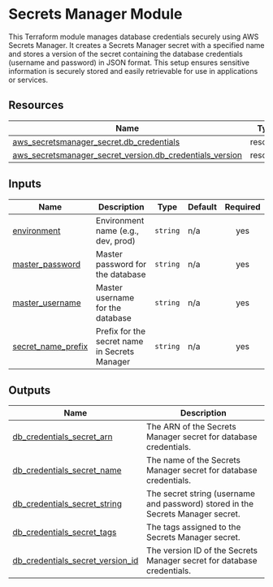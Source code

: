 # Secrets Manager Module

This Terraform module manages database credentials securely using AWS Secrets Manager. It creates a Secrets Manager secret with a specified name and stores a version of the secret containing the database credentials (username and password) in JSON format. This setup ensures sensitive information is securely stored and easily retrievable for use in applications or services.

## Resources

| Name | Type |
|------|------|
| [aws_secretsmanager_secret.db_credentials](https://registry.terraform.io/providers/hashicorp/aws/latest/docs/resources/secretsmanager_secret) | resource |
| [aws_secretsmanager_secret_version.db_credentials_version](https://registry.terraform.io/providers/hashicorp/aws/latest/docs/resources/secretsmanager_secret_version) | resource |

## Inputs

| Name | Description | Type | Default | Required |
|------|-------------|------|---------|:--------:|
| <a name="input_environment"></a> [environment](#input\_environment) | Environment name (e.g., dev, prod) | `string` | n/a | yes |
| <a name="input_master_password"></a> [master\_password](#input\_master\_password) | Master password for the database | `string` | n/a | yes |
| <a name="input_master_username"></a> [master\_username](#input\_master\_username) | Master username for the database | `string` | n/a | yes |
| <a name="input_secret_name_prefix"></a> [secret\_name\_prefix](#input\_secret\_name\_prefix) | Prefix for the secret name in Secrets Manager | `string` | n/a | yes |

## Outputs

| Name | Description |
|------|-------------|
| <a name="output_db_credentials_secret_arn"></a> [db\_credentials\_secret\_arn](#output\_db\_credentials\_secret\_arn) | The ARN of the Secrets Manager secret for database credentials. |
| <a name="output_db_credentials_secret_name"></a> [db\_credentials\_secret\_name](#output\_db\_credentials\_secret\_name) | The name of the Secrets Manager secret for database credentials. |
| <a name="output_db_credentials_secret_string"></a> [db\_credentials\_secret\_string](#output\_db\_credentials\_secret\_string) | The secret string (username and password) stored in the Secrets Manager secret. |
| <a name="output_db_credentials_secret_tags"></a> [db\_credentials\_secret\_tags](#output\_db\_credentials\_secret\_tags) | The tags assigned to the Secrets Manager secret. |
| <a name="output_db_credentials_secret_version_id"></a> [db\_credentials\_secret\_version\_id](#output\_db\_credentials\_secret\_version\_id) | The version ID of the Secrets Manager secret for database credentials. |